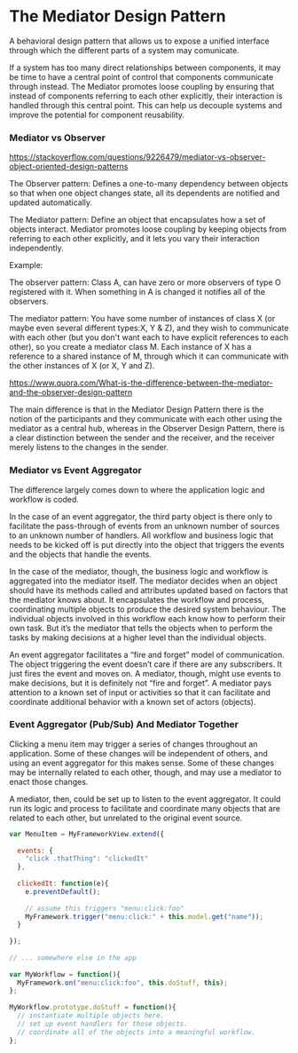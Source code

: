 # The Mediator Design Pattern

A behavioral design pattern that allows us to expose a unified interface through which the different parts of a system may comunicate. 

If a system has too many direct relationships between components, it may be time to have a central point of control that components communicate through instead. 
The Mediator promotes loose coupling by ensuring that instead of components referring to each other explicitly, their interaction is handled through this central point. This can help us decouple systems and improve the potential for component reusability.

### Mediator vs Observer

https://stackoverflow.com/questions/9226479/mediator-vs-observer-object-oriented-design-patterns

The Observer pattern: Defines a one-to-many dependency between objects so that when one object changes state, all its dependents are notified and updated automatically.

The Mediator pattern: Define an object that encapsulates how a set of objects interact. Mediator promotes loose coupling by keeping objects from referring to each other explicitly, and it lets you vary their interaction independently.

Example:

The observer pattern: Class A, can have zero or more observers of type O registered with it. When something in A is changed it notifies all of the observers.

The mediator pattern: You have some number of instances of class X (or maybe even several different types:X, Y & Z), and they wish to communicate with each other (but you don't want each to have explicit references to each other), so you create a mediator class M. Each instance of X has a reference to a shared instance of M, through which it can communicate with the other instances of X (or X, Y and Z).

https://www.quora.com/What-is-the-difference-between-the-mediator-and-the-observer-design-pattern

The main difference is that in the Mediator Design Pattern there is the notion of the participants and they communicate with each other using the mediator as a central hub, whereas in the Observer Design Pattern, there is a clear distinction between the sender and the receiver, and the receiver merely listens to the changes in the sender.

### Mediator vs Event Aggregator

The difference largely comes down to where the application logic and workflow is coded.

In the case of an event aggregator, the third party object is there only to facilitate the pass-through of events from an unknown number of sources to an unknown number of handlers. All workflow and business logic that needs to be kicked off is put directly into the object that triggers the events and the objects that handle the events.

In the case of the mediator, though, the business logic and workflow is aggregated into the mediator itself. The mediator decides when an object should have its methods called and attributes updated based on factors that the mediator knows about. It encapsulates the workflow and process, coordinating multiple objects to produce the desired system behaviour. The individual objects involved in this workflow each know how to perform their own task. But it’s the mediator that tells the objects when to perform the tasks by making decisions at a higher level than the individual objects.

An event aggregator facilitates a “fire and forget” model of communication. The object triggering the event doesn’t care if there are any subscribers. It just fires the event and moves on. A mediator, though, might use events to make decisions, but it is definitely not “fire and forget”. A mediator pays attention to a known set of input or activities so that it can facilitate and coordinate additional behavior with a known set of actors (objects).

### Event Aggregator (Pub/Sub) And Mediator Together

Clicking a menu item may trigger a series of changes throughout an application. Some of these changes will be independent of others, and using an event aggregator for this makes sense. Some of these changes may be internally related to each other, though, and may use a mediator to enact those changes.

A mediator, then, could be set up to listen to the event aggregator. It could run its logic and process to facilitate and coordinate many objects that are related to each other, but unrelated to the original event source.

```javascript
var MenuItem = MyFrameworkView.extend({
 
  events: {
    "click .thatThing": "clickedIt"
  },
 
  clickedIt: function(e){
    e.preventDefault();
 
    // assume this triggers "menu:click:foo"
    MyFramework.trigger("menu:click:" + this.model.get("name"));
  }
 
});
 
// ... somewhere else in the app
 
var MyWorkflow = function(){
  MyFramework.on("menu:click:foo", this.doStuff, this);
};
 
MyWorkflow.prototype.doStuff = function(){
  // instantiate multiple objects here.
  // set up event handlers for those objects.
  // coordinate all of the objects into a meaningful workflow.
};

```
